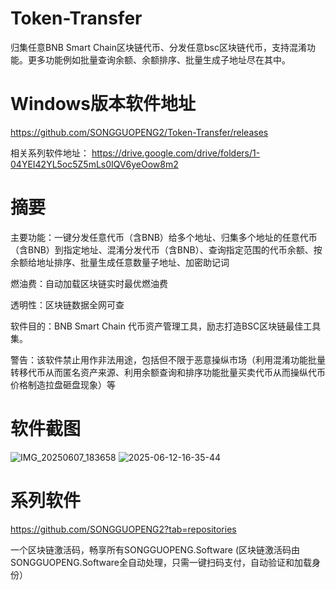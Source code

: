 # Token-Transfer
归集任意BNB Smart Chain区块链代币、分发任意bsc区块链代币，支持混淆功能。更多功能例如批量查询余额、余额排序、批量生成子地址尽在其中。
# Windows版本软件地址
https://github.com/SONGGUOPENG2/Token-Transfer/releases

相关系列软件地址：
https://drive.google.com/drive/folders/1-04YEI42YL5oc5Z5mLs0IQV6yeOow8m2
# 摘要
主要功能：一键分发任意代币（含BNB）给多个地址、归集多个地址的任意代币（含BNB）到指定地址、混淆分发代币（含BNB）、查询指定范围的代币余额、按余额给地址排序、批量生成任意数量子地址、加密助记词

燃油费：自动加载区块链实时最优燃油费

透明性：区块链数据全网可查

软件目的：BNB Smart Chain 代币资产管理工具，励志打造BSC区块链最佳工具集。

警告：该软件禁止用作非法用途，包括但不限于恶意操纵市场（利用混淆功能批量转移代币从而匿名资产来源、利用余额查询和排序功能批量买卖代币从而操纵代币价格制造拉盘砸盘现象）等
# 软件截图
![IMG_20250607_183658](https://github.com/user-attachments/assets/d5d7d43c-4a55-4805-aef5-49dbdb4bfed4)
![2025-06-12-16-35-44](https://github.com/user-attachments/assets/fc3cceed-e2c2-4b47-8bf5-dae87debe20f)
# 系列软件
https://github.com/SONGGUOPENG2?tab=repositories

一个区块链激活码，畅享所有SONGGUOPENG.Software (区块链激活码由SONGGUOPENG.Software全自动处理，只需一键扫码支付，自动验证和加载身份）
